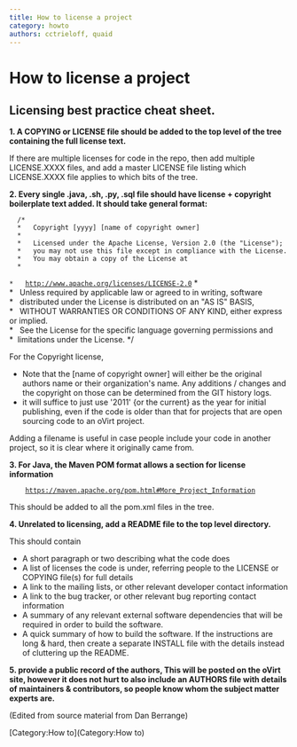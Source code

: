 ```yaml
---
title: How to license a project
category: howto
authors: cctrieloff, quaid
---
```


# How to license a project

## Licensing best practice cheat sheet.

**1. A COPYING or LICENSE file should be added to the top level of the tree containing the full license text.**

If there are multiple licenses for code in the repo, then add multiple LICENSE.XXXX files, and add a master LICENSE file listing which LICENSE.XXXX file applies to which bits of the tree.

**2. Every single .java, .sh, .py, .sql file should have license + copyright boilerplate text added. It should take general format:**

      /*
      *   Copyright [yyyy] [name of copyright owner]
      *
      *   Licensed under the Apache License, Version 2.0 (the "License");
      *   you may not use this file except in compliance with the License.
      *   You may obtain a copy of the License at
      *
`*   `[`http://www.apache.org/licenses/LICENSE-2.0`](http://www.apache.org/licenses/LICENSE-2.0)
      *
      *   Unless required by applicable law or agreed to in writing, software
      *   distributed under the License is distributed on an "AS IS" BASIS,
      *   WITHOUT WARRANTIES OR CONDITIONS OF ANY KIND, either express or implied.
      *   See the License for the specific language governing permissions and
      *  limitations under the License.
      */

For the Copyright license,

*   Note that the [name of copyright owner] will either be the original authors name or their organization's name. Any additions / changes and the copyright on those can be determined from the GIT history logs.
*   it will suffice to just use '2011' {or the current} as the year for initial publishing, even if the code is older than that for projects that are open sourcing code to an oVirt project.

Adding a filename is useful in case people include your code in another project, so it is clear where it originally came from.

**3. For Java, the Maven POM format allows a section for license information**

`    `[`https://maven.apache.org/pom.html#More_Project_Information`](https://maven.apache.org/pom.html#More_Project_Information)

This should be added to all the pom.xml files in the tree.

**4. Unrelated to licensing, add a README file to the top level directory.**

This should contain

*   A short paragraph or two describing what the code does
*   A list of licenses the code is under, referring people to the LICENSE or COPYING file(s) for full details
*   A link to the mailing lists, or other relevant developer contact information
*   A link to the bug tracker, or other relevant bug reporting contact information
*   A summary of any relevant external software dependencies that will be required in order to build the software.
*   A quick summary of how to build the software. If the instructions are long & hard, then create a separate INSTALL file with the details instead of cluttering up the README.

**5. provide a public record of the authors, This will be posted on the oVirt site, however it does not hurt to also include an AUTHORS file with details of maintainers & contributors, so people know whom the subject matter experts are.**

(Edited from source material from Dan Berrange)

[Category:How to](Category:How to)
